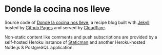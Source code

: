 # Donde la cocina nos lleve

Source code of [Donde la cocina nos lleve](https://dondelacocinanoslleve.com), a recipe blog built with [Jekyll](http://jekyllrb.com) hosted by [Github Pages](https://pages.github.com/) and served by [Cloudflare](https://www.cloudflare.com).

Non-static content like comments and push subscriptions are provided by a self-hosted Heroku instance of [Staticman](https://staticman.net) and another Heroku-hosted Node.js & PostgreSQL application.
